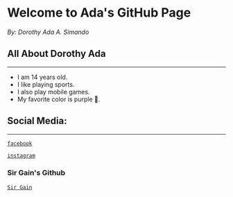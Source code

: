 # Welcome to Ada's GitHub Page
_By: Dorothy Ada A. Simando_


## All About Dorothy Ada
 ---
 - I am 14 years old.
 - I like playing sports.
 - I also play mobile games.
 - My favorite color is purple 💜.






## Social Media:
---
[`facebook`](https://www.facebook.com/dorothy.dora1512/)

[`instagram`](https://www.instagram.com/dorothyyadaa/)

### Sir Gain's Github
[`Sir Gain`](https://641n.github.io/)
